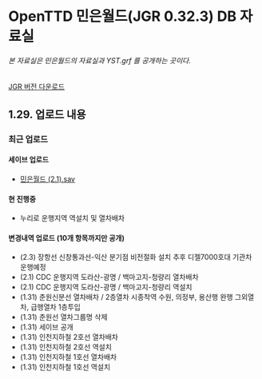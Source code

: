 # OpenTTD 민은월드(JGR 0.32.3) DB 자료실
###### 본 자료실은 민은월드의 자료실과 YST.grf 를 공개하는 곳이다.
[JGR 버전 다운로드](https://github.com/JGRennison/OpenTTD-patches/releases)

## 1.29. 업로드 내용
### 최근 업로드
#### 세이브 업로드
- [민은월드 (2.1).sav](https://github.com/evepoi/minenworld/blob/master/save/%EB%AF%BC%EC%9D%80%EC%9B%94%EB%93%9C%20(2.1).sav)

#### 현 진행중
- 누리로 운행지역 역설치 및 열차배차

#### 변경내역 업로드 (10개 항목까지만 공개)
- (2.3) 장항선 신창통과선-익산 분기점 비전절화 설치 추후 디젤7000호대 기관차 운행예정
- (2.1) CDC 운행지역 도라산-광명 / 백마고지-청량리 열차배차
- (2.1) CDC 운행지역 도라산-광명 / 백마고지-청량리 역설치
- (1.31) 춘원신분선 열차배차 / 2층열차 시종착역 수원, 의정부, 용산행 완행 그외열차, 급행열차 1층투입
- (1.31) 춘원선 열차그룹명 삭제
- (1.31) 세이브 공개
- (1.31) 인천지하철 2호선 열차배차
- (1.31) 인천지하철 2호선 역설치
- (1.31) 인천지하철 1호선 열차배차
- (1.31) 인천지하철 1호선 역설치
